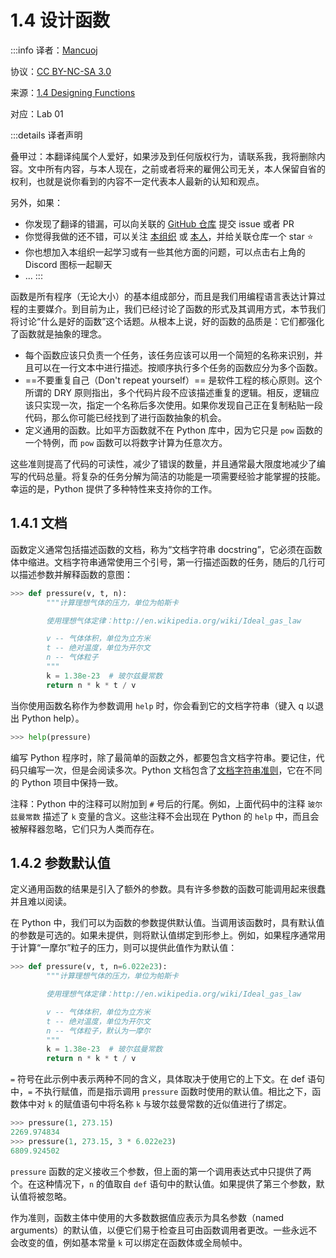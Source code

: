 # 1.4 设计函数

:::info
译者：[Mancuoj](https://github.com/mancuoj)

协议：[CC BY-NC-SA 3.0](https://creativecommons.org/licenses/by-nc-sa/3.0/)

来源：[1.4 Designing Functions](http://composingprograms.com/pages/14-designing-functions.html)

对应：Lab 01

:::details 译者声明

叠甲过：本翻译纯属个人爱好，如果涉及到任何版权行为，请联系我，我将删除内容。文中所有内容，与本人现在，之前或者将来的雇佣公司无关，本人保留自省的权利，也就是说你看到的内容不一定代表本人最新的认知和观点。

另外，如果：

- 你发现了翻译的错漏，可以向关联的 [GitHub 仓库](https://github.com/csfive/docs) 提交 issue 或者 PR
- 你觉得我做的还不错，可以关注 [本组织](https://github.com/csfive) 或 [本人](https://github.com/mancuoj)，并给关联仓库一个 star ⭐
- 你也想加入本组织一起学习或有一些其他方面的问题，可以点击右上角的 Discord 图标一起聊天
- ...
:::

函数是所有程序（无论大小）的基本组成部分，而且是我们用编程语言表达计算过程的主要媒介。到目前为止，我们已经讨论了函数的形式及其调用方式，本节我们将讨论“什么是好的函数”这个话题。从根本上说，好的函数的品质是：它们都强化了函数就是抽象的理念。

- 每个函数应该只负责一个任务，该任务应该可以用一个简短的名称来识别，并且可以在一行文本中进行描述。按顺序执行多个任务的函数应分为多个函数。
- ==不要重复自己（Don't repeat yourself）== 是软件工程的核心原则。这个所谓的 DRY 原则指出，多个代码片段不应该描述重复的逻辑。相反，逻辑应该只实现一次，指定一个名称后多次使用。如果你发现自己正在复制粘贴一段代码，那么你可能已经找到了进行函数抽象的机会。
- 定义通用的函数。比如平方函数就不在 Python 库中，因为它只是 `pow` 函数的一个特例，而 `pow` 函数可以将数字计算为任意次方。

这些准则提高了代码的可读性，减少了错误的数量，并且通常最大限度地减少了编写的代码总量。将复杂的任务分解为简洁的功能是一项需要经验才能掌握的技能。幸运的是，Python 提供了多种特性来支持你的工作。

## 1.4.1 文档

函数定义通常包括描述函数的文档，称为“文档字符串 docstring”，它必须在函数体中缩进。文档字符串通常使用三个引号，第一行描述函数的任务，随后的几行可以描述参数并解释函数的意图：

```py
>>> def pressure(v, t, n):
        """计算理想气体的压力，单位为帕斯卡

        使用理想气体定律：http://en.wikipedia.org/wiki/Ideal_gas_law

        v -- 气体体积，单位为立方米
        t -- 绝对温度，单位为开尔文
        n -- 气体粒子
        """
        k = 1.38e-23  # 玻尔兹曼常数
        return n * k * t / v
```

当你使用函数名称作为参数调用 `help` 时，你会看到它的文档字符串（键入 q 以退出 Python help）。

```py
>>> help(pressure)
```

编写 Python 程序时，除了最简单的函数之外，都要包含文档字符串。要记住，代码只编写一次，但是会阅读多次。Python 文档包含了[文档字符串准则](http://www.python.org/dev/peps/pep-0257/)，它在不同的 Python 项目中保持一致。

注释：Python 中的注释可以附加到 `#` 号后的行尾。例如，上面代码中的注释 `玻尔兹曼常数` 描述了 `k` 变量的含义。这些注释不会出现在 Python 的 `help` 中，而且会被解释器忽略，它们只为人类而存在。


## 1.4.2 参数默认值

定义通用函数的结果是引入了额外的参数。具有许多参数的函数可能调用起来很蠢并且难以阅读。

在 Python 中，我们可以为函数的参数提供默认值。当调用该函数时，具有默认值的参数是可选的。如果未提供，则将默认值绑定到形参上。例如，如果程序通常用于计算“一摩尔”粒子的压力，则可以提供此值作为默认值：

```py
>>> def pressure(v, t, n=6.022e23):
        """计算理想气体的压力，单位为帕斯卡

        使用理想气体定律：http://en.wikipedia.org/wiki/Ideal_gas_law

        v -- 气体体积，单位为立方米
        t -- 绝对温度，单位为开尔文
        n -- 气体粒子，默认为一摩尔
        """
        k = 1.38e-23  # 玻尔兹曼常数
        return n * k * t / v
```

`=` 符号在此示例中表示两种不同的含义，具体取决于使用它的上下文。在 def 语句中，`=` 不执行赋值，而是指示调用 `pressure` 函数时使用的默认值。相比之下，函数体中对 `k` 的赋值语句中将名称 `k` 与玻尔兹曼常数的近似值进行了绑定。

```py
>>> pressure(1, 273.15)
2269.974834
>>> pressure(1, 273.15, 3 * 6.022e23)
6809.924502
```


`pressure` 函数的定义接收三个参数，但上面的第一个调用表达式中只提供了两个。在这种情况下，`n` 的值取自 `def` 语句中的默认值。如果提供了第三个参数，默认值将被忽略。

作为准则，函数主体中使用的大多数数据值应表示为具名参数（named arguments）的默认值，以便它们易于检查且可由函数调用者更改。一些永远不会改变的值，例如基本常量 `k` 可以绑定在函数体或全局帧中。